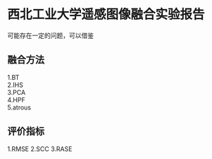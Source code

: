 # 西北工业大学遥感图像融合实验报告
可能存在一定的问题，可以借鉴
## 融合方法
1.BT</br>
2.IHS</br>
3.PCA</br>
4.HPF</br>
5.atrous</br>
## 评价指标
1.RMSE
2.SCC
3.RASE
